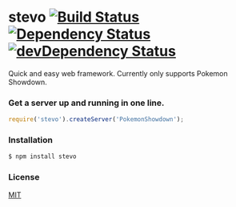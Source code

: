 # stevo [![Build Status](https://travis-ci.org/CreaturePhil/stevo.svg)](https://travis-ci.org/CreaturePhil/stevo) [![Dependency Status](https://david-dm.org/creaturephil/stevo.svg)](https://david-dm.org/creaturephil/stevo) [![devDependency Status](https://david-dm.org/creaturephil/stevo/dev-status.svg)](https://david-dm.org/creaturephil/stevo#info=devDependencies)

Quick and easy web framework. Currently only supports Pokemon Showdown.

### Get a server up and running in one line.
```js
require('stevo').createServer('PokemonShowdown');
```

### Installation
```bash
$ npm install stevo
```

### License
[MIT](License)
